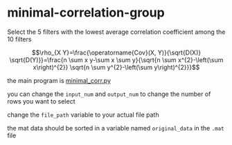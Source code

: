 # minimal-correlation-group

Select the 5 filters with the lowest average correlation coefficient among the 10 filters

$$\rho_{X Y}=\frac{\operatorname{Cov}(X, Y)}{\sqrt{D(X)} \sqrt{D(Y)}}=\frac{n \sum x y-\sum x \sum y}{\sqrt{n \sum x^{2}-\left(\sum x\right)^{2}} \sqrt{n \sum y^{2}-\left(\sum y\right)^{2}}}$$

the main program is [minimal_corr.py](minimal_corr.py)

you can change the `input_num` and `output_num` to change the number of rows you want to select

change the `file_path` variable to your actual file path

the mat data should be sorted in  a variable named `original_data` in the `.mat` file
